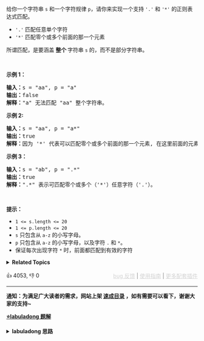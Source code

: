 <p>给你一个字符串&nbsp;<code>s</code>&nbsp;和一个字符规律&nbsp;<code>p</code>，请你来实现一个支持 <code>'.'</code>&nbsp;和&nbsp;<code>'*'</code>&nbsp;的正则表达式匹配。</p>

<ul> 
 <li><code>'.'</code> 匹配任意单个字符</li> 
 <li><code>'*'</code> 匹配零个或多个前面的那一个元素</li> 
</ul>

<p>所谓匹配，是要涵盖&nbsp;<strong>整个&nbsp;</strong>字符串&nbsp;<code>s</code> 的，而不是部分字符串。</p> &nbsp;

<p><strong>示例 1：</strong></p>

<pre>
<strong>输入：</strong>s = "aa", p = "a"
<strong>输出：</strong>false
<strong>解释：</strong>"a" 无法匹配 "aa" 整个字符串。
</pre>

<p><strong>示例 2:</strong></p>

<pre>
<strong>输入：</strong>s = "aa", p = "a*"
<strong>输出：</strong>true
<strong>解释：</strong>因为 '*' 代表可以匹配零个或多个前面的那一个元素, 在这里前面的元素就是 'a'。因此，字符串 "aa" 可被视为 'a' 重复了一次。
</pre>

<p><strong>示例&nbsp;3：</strong></p>

<pre>
<strong>输入：</strong>s = "ab", p = ".*"
<strong>输出：</strong>true
<strong>解释：</strong>".*" 表示可匹配零个或多个（'*'）任意字符（'.'）。
</pre>

<p>&nbsp;</p>

<p><strong>提示：</strong></p>

<ul> 
 <li><code>1 &lt;= s.length&nbsp;&lt;= 20</code></li> 
 <li><code>1 &lt;= p.length&nbsp;&lt;= 20</code></li> 
 <li><code>s</code>&nbsp;只包含从&nbsp;<code>a-z</code>&nbsp;的小写字母。</li> 
 <li><code>p</code>&nbsp;只包含从&nbsp;<code>a-z</code>&nbsp;的小写字母，以及字符&nbsp;<code>.</code>&nbsp;和&nbsp;<code>*</code>。</li> 
 <li>保证每次出现字符&nbsp;<code>*</code> 时，前面都匹配到有效的字符</li> 
</ul>

<details><summary><strong>Related Topics</strong></summary>递归 | 字符串 | 动态规划</details><br>

<div>👍 4053, 👎 0<span style='float: right;'><span style='color: gray;'><a href='https://github.com/labuladong/fucking-algorithm/issues' target='_blank' style='color: lightgray;text-decoration: underline;'>bug 反馈</a> | <a href='https://labuladong.online/algo/fname.html?fname=jb插件简介' target='_blank' style='color: lightgray;text-decoration: underline;'>使用指南</a> | <a href='https://labuladong.online/algo/' target='_blank' style='color: lightgray;text-decoration: underline;'>更多配套插件</a></span></span></div>

<div id="labuladong"><hr>

**通知：为满足广大读者的需求，网站上架 [速成目录](https://labuladong.online/algo/intro/quick-learning-plan/)
，如有需要可以看下，谢谢大家的支持~**



<p><strong><a href="https://labuladong.online/algo/dynamic-programming/regular-expression-matching/" target="_blank">⭐️labuladong 题解</a></strong></p>
<details><summary><strong>labuladong 思路</strong></summary>


<div id="labuladong_solution_zh">

## 基本思路

`s` 和 `p` 相互匹配的过程大致是，两个指针 `i, j` 分别在 `s` 和 `p` 上移动，如果最后两个指针都能移动到字符串的末尾，那么就匹配成功，反之则匹配失败。

正则表达算法问题只需要把住一个基本点：看 `s[i]` 和 `p[j]` 两个字符是否匹配，一切逻辑围绕匹配/不匹配两种情况展开即可。

动态规划算法的核心就是「状态」和「选择」，**「状态」无非就是 `i` 和 `j` 两个指针的位置，「选择」就是模式串的 `p[j]` 选择匹配几个字符
**。

`dp` 函数的定义如下：

**若 `dp(s, i, p, j) = true`，则表示 `s[i..]` 可以匹配 `p[j..]`；若 `dp(s, i, p, j) = false`，则表示 `s[i..]`
无法匹配 `p[j..]`**。

**详细题解**：

- [经典动态规划：正则表达式](https://labuladong.online/algo/dynamic-programming/regular-expression-matching/)

</div>





<div id="solution">

## 解法代码

<div class="tab-panel"><div class="tab-nav">
<button data-tab-item="cpp" class="tab-nav-button btn " data-tab-group="default" onclick="switchTab(this)">cpp🤖</button>

<button data-tab-item="python" class="tab-nav-button btn " data-tab-group="default" onclick="switchTab(this)">
python🤖</button>

<button data-tab-item="java" class="tab-nav-button btn active" data-tab-group="default" onclick="switchTab(this)">
java🟢</button>

<button data-tab-item="go" class="tab-nav-button btn " data-tab-group="default" onclick="switchTab(this)">go🤖</button>

<button data-tab-item="javascript" class="tab-nav-button btn " data-tab-group="default" onclick="switchTab(this)">
javascript🤖</button>
</div><div class="tab-content">
<div data-tab-item="cpp" class="tab-item " data-tab-group="default"><div class="highlight">

```cpp
// 注意：cpp 代码由 chatGPT🤖 根据我的 java 代码翻译。
// 本代码的正确性已通过力扣验证，如有疑问，可以对照 java 代码查看。

class Solution {
    // 备忘录
    private:
        vector<vector<int>> memo;

    public:
        bool isMatch(string s, string p) {
            int m = s.length(), n = p.length();
            memo = vector<vector<int>>(m, vector<int>(n, -1));
            // 指针 i，j 从索引 0 开始移动
            return dp(s, 0, p, 0);
        }

    private:
        // 计算 p[j..] 是否匹配 s[i..]
        bool dp(const string& s, int i, const string& p, int j) {
            int m = s.length(), n = p.length();
            // base case
            if (j == n) {
                return i == m;
            }
            if (i == m) {
                if ((n - j) % 2 == 1) {
                    return false;
                }
                for (; j + 1 < n; j += 2) {
                    if (p[j + 1] != '*') {
                        return false;
                    }
                }
                return true;
            }

            // 查备忘录，防止重复计算
            if (memo[i][j] != -1) {
                return memo[i][j] == 1;
            }

            bool res = false;

            if (s[i] == p[j] || p[j] == '.') {
                if (j < n - 1 && p[j + 1] == '*') {
                    res = dp(s, i, p, j + 2) || dp(s, i + 1, p, j);
                } else {
                    res = dp(s, i + 1, p, j + 1);
                }
            } else {
                if (j < n - 1 && p[j + 1] == '*') {
                    res = dp(s, i, p, j + 2);
                } else {
                    res = false;
                }
            }
            // 将当前结果记入备忘录
            memo[i][j] = res ? 1 : 0;
            return res;
        }
};
```

</div></div>

<div data-tab-item="python" class="tab-item " data-tab-group="default"><div class="highlight">

```python
# 注意：python 代码由 chatGPT🤖 根据我的 java 代码翻译。
# 本代码的正确性已通过力扣验证，如有疑问，可以对照 java 代码查看。

class Solution:
    # 备忘录
    def __init__(self):
        self.memo = None

    def isMatch(self, s: str, p: str) -> bool:
        m, n = len(s), len(p)
        self.memo = [[-1 for _ in range(n)] for _ in range(m)]
        # 指针 i，j 从索引 0 开始移动
        return self.dp(s, 0, p, 0)

    # 计算 p[j..] 是否匹配 s[i..]
    def dp(self, s: str, i: int, p: str, j: int) -> bool:
        m, n = len(s), len(p)
        # base case
        if j == n:
            return i == m
        if i == m:
            if (n - j) % 2 == 1:
                return False
            for j in range(j, n, 2):
                if p[j + 1] != '*':
                    return False
            return True

        # 查备忘录，防止重复计算
        if self.memo[i][j] != -1:
            return self.memo[i][j] == 1

        res = False
        if s[i] == p[j] or p[j] == '.':
            if j < n - 1 and p[j + 1] == '*':
                res = self.dp(s, i, p, j + 2) or self.dp(s, i + 1, p, j)
            else:
                res = self.dp(s, i + 1, p, j + 1)
        else:
            if j < n - 1 and p[j + 1] == '*':
                res = self.dp(s, i, p, j + 2)
            else:
                res = False

        # 将当前结果记入备忘录
        self.memo[i][j] = 1 if res else 0
        return res
```

</div></div>

<div data-tab-item="java" class="tab-item active" data-tab-group="default"><div class="highlight">

```java
class Solution {
    // 备忘录
    private int[][] memo;

    public boolean isMatch(String s, String p) {
        int m = s.length(), n = p.length();
        memo = new int[m][n];
        for (int[] row : memo) {
            Arrays.fill(row, -1);
        }
        // 指针 i，j 从索引 0 开始移动
        return dp(s, 0, p, 0);
    }

    // 计算 p[j..] 是否匹配 s[i..]
    private boolean dp(String s, int i, String p, int j) {
        int m = s.length(), n = p.length();
        // base case
        if (j == n) {
            return i == m;
        }
        if (i == m) {
            if ((n - j) % 2 == 1) {
                return false;
            }
            for (; j + 1 < n; j += 2) {
                if (p.charAt(j + 1) != '*') {
                    return false;
                }
            }
            return true;
        }

        // 查备忘录，防止重复计算
        if (memo[i][j] != -1) {
            return memo[i][j] == 1;
        }

        boolean res = false;

        if (s.charAt(i) == p.charAt(j) || p.charAt(j) == '.') {
            if (j < n - 1 && p.charAt(j + 1) == '*') {
                res = dp(s, i, p, j + 2)
                        || dp(s, i + 1, p, j);
            } else {
                res = dp(s, i + 1, p, j + 1);
            }
        } else {
            if (j < n - 1 && p.charAt(j + 1) == '*') {
                res = dp(s, i, p, j + 2);
            } else {
                res = false;
            }
        }
        // 将当前结果记入备忘录
        memo[i][j] = res ? 1 : 0;
        return res;
    }
}
```

</div></div>

<div data-tab-item="go" class="tab-item " data-tab-group="default"><div class="highlight">

```go
// 注意：go 代码由 chatGPT🤖 根据我的 java 代码翻译。
// 本代码的正确性已通过力扣验证，如有疑问，可以对照 java 代码查看。

func isMatch(s string, p string) bool {
m, n := len(s), len(p)
// 备忘录
memo := make([][]int, m)
for i := 0; i < m; i++ {
memo[i] = make([]int, n)
for j := 0; j < n; j++ {
memo[i][j] = -1 // Initialize memoization table with -1
}
}
// 指针 i，j 从索引 0 开始移动
return dp(s, 0, p, 0, memo)
}

// 计算 p[j..] 是否匹配 s[i..]
func dp(s string, i int, p string, j int, memo [][]int) bool {
m, n := len(s), len(p)
// base case
if j == n {
return i == m
}
if i == m {
if (n-j)%2 == 1 {
return false
}
for; j+1 < n; j += 2 {
if p[j+1] != '*' {
return false
}
}
return true
}

// 查备忘录，防止重复计算
if memo[i][j] != -1 {
return memo[i][j] == 1
}

res := false
if s[i] == p[j] || p[j] == '.' {
if j < n-1 && p[j+1] == '*' {
res = dp(s, i, p, j+2, memo) || dp(s, i+1, p, j, memo)
} else {
res = dp(s, i+1, p, j+1, memo)
}
} else {
if j < n-1 && p[j+1] == '*' {
res = dp(s, i, p, j+2, memo)
} else {
res = false
}
}
// 将当前结果记入备忘录
memo[i][j] = boolToInt(res)
return res
}

// Helper function to convert boolean to int
func boolToInt(b bool) int {
if b {
return 1
}
return 0
}
```

</div></div>

<div data-tab-item="javascript" class="tab-item " data-tab-group="default"><div class="highlight">

```javascript
// 注意：javascript 代码由 chatGPT🤖 根据我的 java 代码翻译。
// 本代码的正确性已通过力扣验证，如有疑问，可以对照 java 代码查看。

var isMatch = function (s, p) {
    // 备忘录
    let memo = [];
    let m = s.length, n = p.length;
    for (let i = 0; i < m; i++) {
        memo[i] = Array(n).fill(-1);
    }

    // 指针 i，j 从索引 0 开始移动
    var dp = function (s, i, p, j) {
        let m = s.length, n = p.length;

        // base case
        if (j == n) {
            return i == m;
        }
        if (i == m) {
            if ((n - j) % 2 == 1) {
                return false;
            }
            for (; j + 1 < n; j += 2) {
                if (p.charAt(j + 1) != '*') {
                    return false;
                }
            }
            return true;
        }

        // 查备忘录，防止重复计算
        if (memo[i][j] != -1) {
            return memo[i][j] === 1;
        }

        let res = false;

        if (s.charAt(i) == p.charAt(j) || p.charAt(j) == '.') {
            if (j < n - 1 && p.charAt(j + 1) == '*') {
                res = dp(s, i, p, j + 2) || dp(s, i + 1, p, j);
            } else {
                res = dp(s, i + 1, p, j + 1);
            }
        } else {
            if (j < n - 1 && p.charAt(j + 1) == '*') {
                res = dp(s, i, p, j + 2);
            } else {
                res = false;
            }
        }

        // 将当前结果记入备忘录
        memo[i][j] = res ? 1 : 0;
        return res;
    };

    // 计算 p[j..] 是否匹配 s[i..]
    return dp(s, 0, p, 0);
};
```

</div></div>
</div></div>

<hr /><details open hint-container details><summary style="font-size: medium"><strong>👾👾 算法可视化 👾👾</strong></summary><div id="data_regular-expression-matching"  category="leetcode" ></div><div class="resizable aspect-ratio-container" style="height: 100%;">
<div id="iframe_regular-expression-matching"></div></div>
</details><hr /><br />

</div>
</details>
</div>

